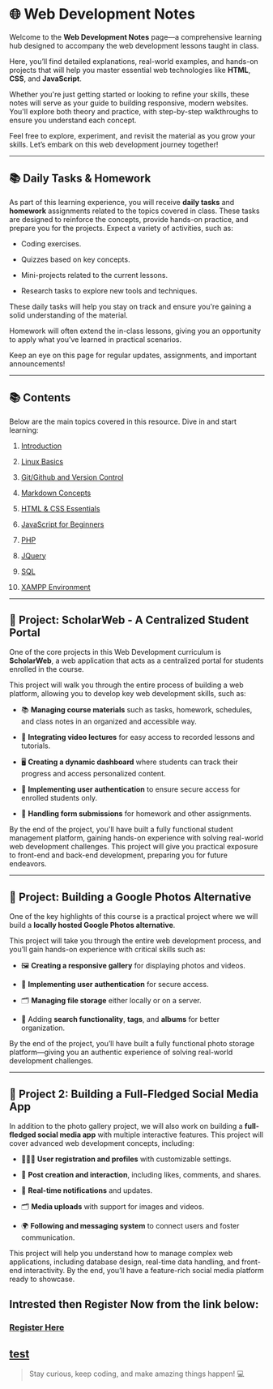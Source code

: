 # 🌐 Web Development Notes

Welcome to the **Web Development Notes** page—a comprehensive learning hub designed to accompany the web development lessons taught in class.

Here, you’ll find detailed explanations, real-world examples, and hands-on projects that will help you master essential web technologies like **HTML**, **CSS**, and **JavaScript**.


Whether you're just getting started or looking to refine your skills, these notes will serve as your guide to building responsive, modern websites. You'll explore both theory and practice, with step-by-step walkthroughs to ensure you understand each concept.

Feel free to explore, experiment, and revisit the material as you grow your skills. Let’s embark on this web development journey together!

---

## 📚 Daily Tasks & Homework


As part of this learning experience, you will receive **daily tasks** and **homework** assignments related to the topics covered in class. These tasks are designed to reinforce the concepts, provide hands-on practice, and prepare you for the projects. Expect a variety of activities, such as:

- Coding exercises.

- Quizzes based on key concepts.

- Mini-projects related to the current lessons.

- Research tasks to explore new tools and techniques.


These daily tasks will help you stay on track and ensure you're gaining a solid understanding of the material.

Homework will often extend the in-class lessons, giving you an opportunity to apply what you’ve learned in practical scenarios.

Keep an eye on this page for regular updates, assignments, and important announcements!

---

## 📚 Contents
Below are the main topics covered in this resource. Dive in and start learning:

1. [Introduction](Learning_Path.md)

2. [Linux Basics](Linux_Basics/LinuxBasics.md)

3. [Git/Github and Version Control](Git_Github/GitContent.md)

4. [Markdown Concepts](Git_Github/Markdown.md)

5. [HTML & CSS Essentials](Frontend/Contents.md)

6. [JavaScript for Beginners](JavaScript/Beginners.md)

7. [PHP](Backend/Contents.md)

8. [JQuery](Backend/Contents.md)

9. [SQL](Database/Contents.md)

10. [XAMPP Environment](Database/Contents.md)


---

## 🚀 Project: ScholarWeb - A Centralized Student Portal

One of the core projects in this Web Development curriculum is **ScholarWeb**, a web application that acts as a centralized portal for students enrolled in the course.

This project will walk you through the entire process of building a web platform, allowing you to develop key web development skills, such as:

- 📚 **Managing course materials** such as tasks, homework, schedules, and class notes in an organized and accessible way.

- 🎥 **Integrating video lectures** for easy access to recorded lessons and tutorials.

- 🖥️ **Creating a dynamic dashboard** where students can track their progress and access personalized content.

- 🔐 **Implementing user authentication** to ensure secure access for enrolled students only.

- 📝 **Handling form submissions** for homework and other assignments.

By the end of the project, you'll have built a fully functional student management platform, gaining hands-on experience with solving real-world web development challenges. This project will give you practical exposure to front-end and back-end development, preparing you for future endeavors.

---

## 🚀 Project: Building a Google Photos Alternative


One of the key highlights of this course is a practical project where we will build a **locally hosted Google Photos alternative**.

This project will take you through the entire web development process, and you’ll gain hands-on experience with critical skills such as:


- 🖼️ **Creating a responsive gallery** for displaying photos and videos.

- 🔐 **Implementing user authentication** for secure access.

- 🗂️ **Managing file storage** either locally or on a server.

- 🔎 Adding **search functionality**, **tags**, and **albums** for better organization.

By the end of the project, you’ll have built a fully functional photo storage platform—giving you an authentic experience of solving real-world development challenges.

---

## 🚀 Project 2: Building a Full-Fledged Social Media App

In addition to the photo gallery project, we will also work on building a **full-fledged social media app** with multiple interactive features. This project will cover advanced web development concepts, including:

- 🧑‍🤝‍🧑 **User registration and profiles** with customizable settings.

- 📝 **Post creation and interaction**, including likes, comments, and shares.

- 🔔 **Real-time notifications** and updates.

- 🗂️ **Media uploads** with support for images and videos.

- 🌍 **Following and messaging system** to connect users and foster communication.

This project will help you understand how to manage complex web applications, including database design, real-time data handling, and front-end interactivity. By the end, you’ll have a feature-rich social media platform ready to showcase.

## Intrested then Register Now from the link below:

### [Register Here](https://sumit7739.github.io/page/)

[test](vidio_test.md)
---

> Stay curious, keep coding, and make amazing things happen! 💻
